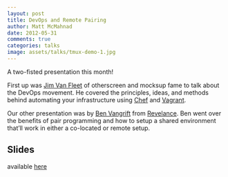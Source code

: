 ```yaml
---
layout: post
title: DevOps and Remote Pairing
author: Matt McMahnad
date: 2012-05-31
comments: true
categories: talks
image: assets/talks/tmux-demo-1.jpg
---
```


A two-fisted presentation this month!

First up was [Jim Van Fleet](http://www.jimvanfleet.com/) of otherscreen and mocksup fame to talk about the DevOps movement. He covered the principles, ideas, and methods behind automating your infrastructure using [Chef](https://www.chef.io/products/chef-infra) and [Vagrant](https://wwww.vagrantup.com/).

Our other presentation was by [Ben Vangrift](http://ben.vandgrift.com/) from [Revelance](http://thinkrelevance.com/). Ben went over the benefits of pair programming and how to setup a shared environment that’ll work in either a co-located or remote setup.


## Slides

available [here](http://ben.vandgrift.com/talks/remote-pairing.pdf)
